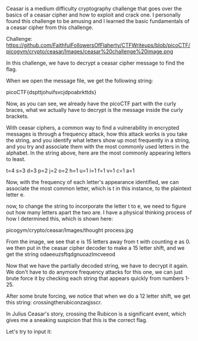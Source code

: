 Ceasar is a medium difficulty cryptography challenge that goes over the basics of a ceasar cipher and how to exploit and crack one. I personally found this challenge to be amusing and I learned the basic fundamentals of a ceasar cipher from this challenge. 




Challenge: https://github.com/FaithfulFollowersOfFlaherty/CTFWriteups/blob/picoCTF/picogym/crypto/ceasar/Images/ceasar%20challenge%20image.png

In this challenge, we have to decrypt a ceasar cipher message to find the flag. 

When we open the message file, we get the following string: 

picoCTF{dspttjohuifsvcjdpoabrkttds}

Now, as you can see, we already have the picoCTF part with the curly braces, what we actually have to decrypt is the message inside the curly brackets. 


With ceasar ciphers, a common way to find a vulnerability in encrypted messages is through a frequency attack, how this attack works is you take the string, and you identify what letters show up most frequently in a string, and you try and associate them with the most commonly used letters in the alphabet. In the string above, here are the most commonly appearing letters to least. 

t=4
s=3
d=3
p=2
j=2
o=2
h=1
u=1
i=1
f=1
v=1
c=1
a=1

Now, with the frequency of each letter's appearance identified, we can associate the most common letter, which is t in this instance, to the plaintext letter e. 

now, to change the string to incorporate the letter t to e, we need to figure out how many letters apart the two are. I have a physical thinking process of how I determined this, which is shown here: 

picogym/crypto/ceasar/Images/thought process.jpg

From the image, we see that e is 15 letters away from t with counting e as 0. we then put in the ceasar cipher decoder to make a 15 letter shift, and we get the string odaeeuzsftqdgnuoazlmcveeod


Now that we have the partially decoded string, we have to decrypt it again. We don't have to do anymore frequency attacks for this one, we can just brute force it by checking each string that appears quickly from numbers 1-25. 

After some brute forcing, we notice that when we do a 12 letter shift, we get this string: 
crossingtherubiconzaqjsscr. 

In Julius Ceasar's story, crossing the Rubicon is a significant event, which gives me a sneaking suspicion that this is the correct flag. 

Let's try to input it: 




